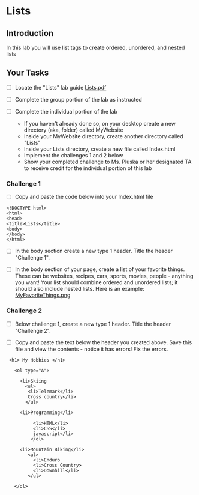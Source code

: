 # Lists

## Introduction
In this lab you will use list tags to create ordered, unordered, and nested lists

## Your Tasks

- [ ] Locate the "Lists" lab guide [Lists.pdf](Lists.pdf)

- [ ] Complete the group portion of the lab as instructed

- [ ] Complete the individual portion of the lab

	* If you haven't already done so, on your desktop create a new directory (aka, folder) called MyWebsite
	* Inside your MyWebsite directory, create another directory called "Lists"
	* Inside your Lists directory, create a new file called Index.html
	* Implement the challenges 1 and 2 below
	* Show your completed challenge to Ms. Pluska or her designated TA to receive credit for the individual portion of this lab

### Challenge 1

- [ ] Copy and paste the code below into your Index.html file

```
<!DOCTYPE html>
<html>
<head>
<title>Lists</title>
<body>
</body>
</html>

```
- [ ] In the body section create a new type 1 header.  Title the header "Challenge 1".

- [ ] In the body section of your page, create a list of your favorite things.  These can be websites, recipes, cars, sports, movies, people - anything you want!    Your list should combine ordered and unordered lists; it should also include nested lists.  Here is an example: [MyFavoriteThings.png](MyFavoriteThings.png) 

### Challenge 2

- [ ] Below challenge 1, create a new type 1 header.  Title the header "Challenge 2".

- [ ] Copy and paste the text below the header you created above.  Save this file and view the contents - notice it has errors!  Fix the errors. 

```
 <h1> My Hobbies </h1>

   <ol type="A">

     <li>Skiing
       <ul>
        <li>Telemark</li>
        Cross country</li>
       </ul>

     <li>Programming</li>
        
          <li>HTML</li>
          <li>CSS</li>
          javascript</li>
         </ol>

     <li>Mountain Biking</li>
        <ul>
          <li>Enduro
          <li>Cross Country>
          <li>Downhill</li>
        </ul>

   </ol> 
```








